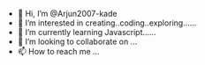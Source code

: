 - 👋 Hi, I’m @Arjun2007-kade
- 👀 I’m interested in  creating..coding..exploring......
- 🌱 I’m currently learning Javascript......
- 💞️ I’m looking to collaborate on ...
- 📫 How to reach me ...

<!---
Arjun2007-kade/Arjun2007-kade is a ✨ special ✨ repository because its `README.md` (this file) appears on your GitHub profile.
You can click the Preview link to take a look at your changes.
--->
